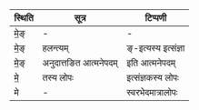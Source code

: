 | स्थिति | सूत्र | टिप्पणी |
| ----- | ------- | ------ |
| मे॒ङ् | - | - |
| मे॒ङ् | हलन्त्यम् | ङ्-इत्यस्य इत्संज्ञा |
| मे॒ङ् | अनुदात्तङित आत्मनेपदम् | इति आत्मनेपदम् |
| मे॒ | तस्य लोपः | इत्संज्ञकस्य लोपः |
| मे | - | स्वरभेदमात्रालोपः |
